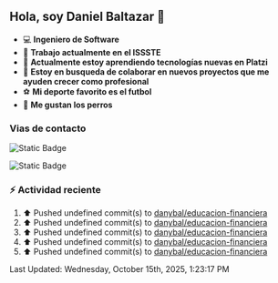 ## Hola, soy Daniel Baltazar 👋

- 💻 **Ingeniero de Software**
- 🔭 **Trabajo actualmente en el ISSSTE**
- 🌱 **Actualmente estoy aprendiendo tecnologías nuevas en Platzi**
- 👯 **Estoy en busqueda de colaborar en nuevos proyectos que me ayuden crecer como profesional**
- ⚽ **Mi deporte favorito es el futbol**
- 🐶 **Me gustan los perros**

### Vias de contacto
![Static Badge](https://img.shields.io/badge/Perfil-https%3A%2F%2Fdanybal.github.io%2F-blue)

![Static Badge](https://img.shields.io/badge/Correo%20electr%C3%B3nico%20%F0%9F%93%AB-rbleinad%40gmail.com-yellow)

### :zap: Actividad reciente
<!--RECENT_ACTIVITY:start-->
1. ⬆️ Pushed undefined commit(s) to [danybal/educacion-financiera](https://github.com/danybal/educacion-financiera)<br>
2. ⬆️ Pushed undefined commit(s) to [danybal/educacion-financiera](https://github.com/danybal/educacion-financiera)<br>
3. ⬆️ Pushed undefined commit(s) to [danybal/educacion-financiera](https://github.com/danybal/educacion-financiera)<br>
4. ⬆️ Pushed undefined commit(s) to [danybal/educacion-financiera](https://github.com/danybal/educacion-financiera)<br>
5. ⬆️ Pushed undefined commit(s) to [danybal/educacion-financiera](https://github.com/danybal/educacion-financiera)<br>
<!--RECENT_ACTIVITY:end-->
<!--RECENT_ACTIVITY:last_update-->
Last Updated: Wednesday, October 15th, 2025, 1:23:17 PM
<!--RECENT_ACTIVITY:last_update_end-->
